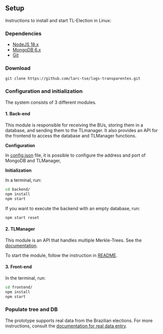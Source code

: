
## Setup
Instructions to install and start TL-Election in Linux:

### Dependencies

- [NodeJS 18.x](https://nodejs.org/en/download/) 
- [MongoDB 6.x](https://docs.mongodb.com/manual/tutorial/install-mongodb-on-ubuntu/)
- [Git](https://git-scm.com/downloads)
  
### Download
```
git clone https://github.com/larc-tse/logs-transparentes.git
```

### Configuration and initialization
The system consists of 3 different modules.

#### 1. Back-end

This module is responsible for receiving the BUs, storing them in a database, and sending them to the TLmanager. It also provides an API for the frontend to access the database and TLManager functions.

<b>Configuration</b>

In [config.json](./backend/src/config.json) file, it is possible to configure the address and port of MongoDB and TLManager,

<b>Initialization</b>

In a terminal, run:

```bash
cd backend/
npm install
npm start
```

If you want to execute the backend with an empty database, run:

```bash
npm start reset
```

#### 2. TLManager

This module is an API that handles multiple Merkle-Trees. See the [documentation](https://redocly.github.io/redoc/?url=https://guilherme-fumagali.github.io/tlmanager-documentation/openapi.json&nocors).

To start the module, follow the instruction in [README](./tlmanager/readme.md).

#### 3. Front-end

In the terminal, run:

```bash
cd frontend/
npm install
npm start
```
### Populate tree and DB
The prototype supports real data from the Brazilian elections. For more instructions, consult the [documentation for real data entry](./bu_utils/ReadMe.md).
